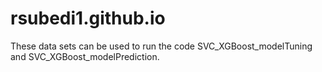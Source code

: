 # rsubedi1.github.io
These data sets can be used to run the code SVC_XGBoost_modelTuning  and SVC_XGBoost_modelPrediction.
